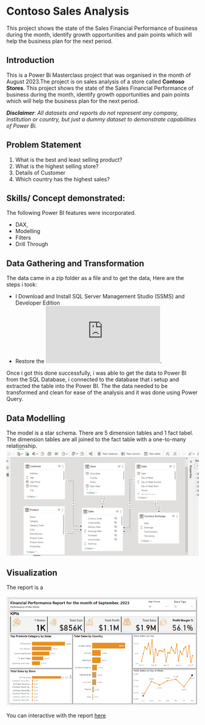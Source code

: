 # Contoso Sales Analysis
This project shows the state of the Sales Financial Performance of business during the month, identify growth opportunities and pain points which will help the business plan for the next period.

## Introduction
This is a Power Bi Masterclass project that was organised in the month of August 2023.The project is on sales analysis of a store called **Contoso Stores**. This project shows the state of the Sales Financial Performance of business during the month, identify growth opportunities and pain points which will help the business plan for the next period. 

**_Disclaimer_**: _All datasets and reports do not represent any company, institution or country, but just a dummy dataset to demonstrate capabilities of Power Bi._

## Problem Statement
1.	What is the best and least selling product?
2.	What is the highest selling store?
3.	Details of Customer
4.	Which country has the highest sales?

## Skills/ Concept demonstrated:

The following Power BI features were incorporated.
- DAX,
- Modelling
- Filters
- Drill Through

## Data Gathering and Transformation
The data came in a zip folder as a file and to get the data, Here are the steps i took:
- I Download and Install SQL Server Management Studio (SSMS) and Developer Edition
- Restore the ![Contoso file](https://github.com/victorialolo/Sales-Performance/blob/main/Contoso.100K.bak).
  
Once i got this done successfully, i was able to get the data to Power BI from the SQL Database, i connected to the database that i setup and extracted the table into the Power BI. The the data needed to be transformed and clean for ease of the analysis and it was done using Power Query.


## Data Modelling
The model is a star schema.
There are 5 dimension tables and 1 fact tabel. The dimension tables are all joined to the fact table with a one-to-many relationship. 
![](Data_Model.png)

## Visualization

The report is a 

![](Dashboard.png)

You can interactive with the report [here]()




